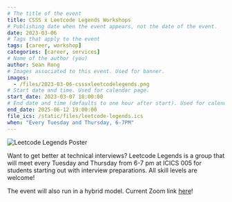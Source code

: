 ```yaml
---
# The title of the event
title: CSSS x Leetcode Legends Workshops
# Publishing date when the event appears, not the date of the event.
date: 2023-03-06
# Tags that apply to the event
tags: [career, workshop]
categories: [career, services]
# Name of the author (you)
author: Sean Rong
# Images associated to this event. Used for banner.
images:
  - /files/2023-03-06-csssxleetcodelegends.png
# Start date and time. Used for calendar page.
start_date: 2023-03-07 18:00:00
# End date and time (defaults to one hour after start). Used for calendar page.
end_date: 2025-06-12 19:00:00
file_ics: /static/files/leetcode-legends.ics
when: "Every Tuesday and Thursday, 6-7PM"
---
```


![Leetcode Legends Poster](/files/2023-03-06-csssxleetcodelegends.png)

Want to get better at technical interviews? Leetcode Legends is a group that will meet every Tuesday and Thursday from 6-7 pm at ICICS 005 for students starting out with interview preparations. All skill levels are welcome!

The event will also run in a hybrid model. Current Zoom link [here](https://us05web.zoom.us/j/88342236357?pwd=cENVMG8zQUhlS1dwNWZsc2RlN3Bzdz09)!
